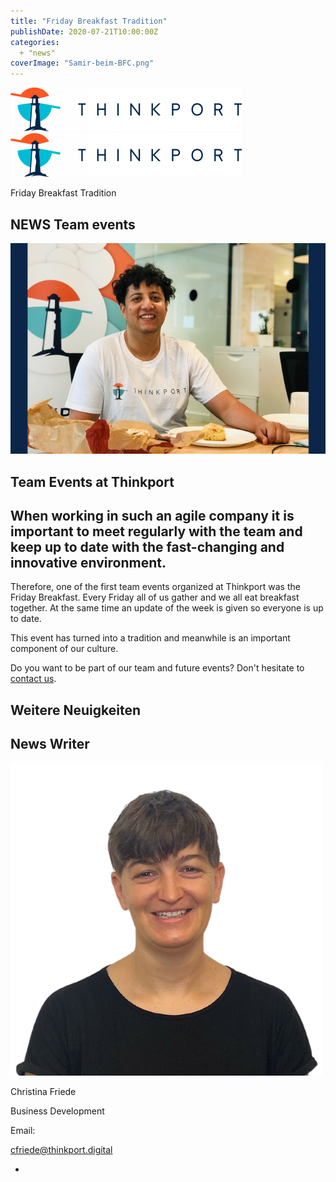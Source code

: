 ```yaml
---
title: "Friday Breakfast Tradition"
publishDate: 2020-07-21T10:00:00Z
categories: 
  + "news"
coverImage: "Samir-beim-BFC.png"
---
```


 [![Thinkport Logo](images/Logo_horizontral_new-ovavzp5ztqmosy1yz1jrwr9fv5swhtoc0bky3tkc3g.png "Logo Bright Colours")](https://thinkport.digital)[![Thinkport Logo](images/Logo_horizontral_new-ovavzp5ztqmosy1yz1jrwr9fv5swhtoc0bky3tkc3g.png "Logo Bright Colours")](https://thinkport.digital)

Friday Breakfast Tradition

## NEWS Team events

![Samir sitzt am Frühstückstisch zum Friday Breakfast-Call](images/Samir-beim-BFC.png)

## Team Events at Thinkport

## When working in such an agile company it is important to meet regularly with the team and keep up to date with the fast-changing and innovative environment.  

  
Therefore, one of the first team events organized at Thinkport was the Friday Breakfast. Every Friday all of us gather and we all eat breakfast together. At the same time an update of the week is given so everyone is up to date.  
  
This event has turned into a tradition and meanwhile is an important component of our culture.  
  
Do you want to be part of our team and future events? Don't hesitate to [contact us](https://thinkport.digital/karriere-in-der-cloud/).

## Weitere Neuigkeiten

## News Writer

![portrait Christina](images/Christina.png)

Christina Friede

Business Development

Email:

[cfriede@thinkport.digital](mailto:cfriede@thinkport.digital)

* [](https://www.linkedin.com/in/christina-friede-2a6426168/)
